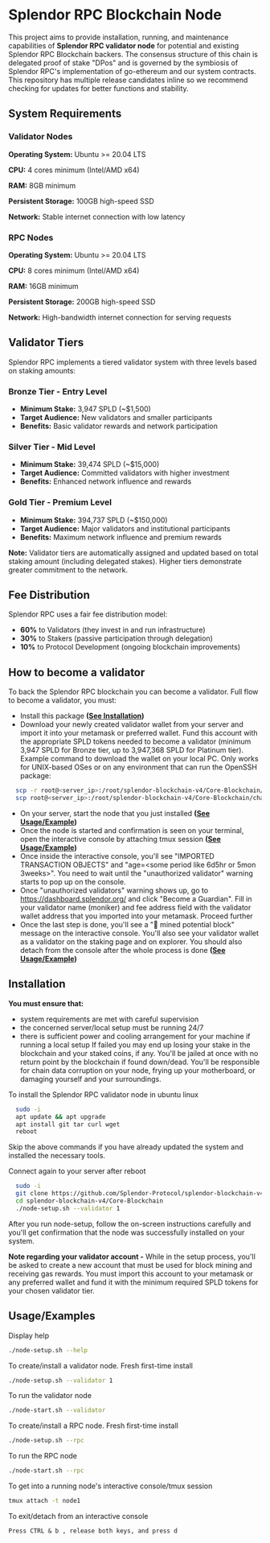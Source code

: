 
# Splendor RPC Blockchain Node

This project aims to provide installation, running, and maintenance capabilities of **Splendor RPC validator node** for potential and existing Splendor RPC Blockchain backers. The consensus structure of this chain is delegated proof of stake "DPos" and is governed by the symbiosis of Splendor RPC's implementation of go-ethereum and our system contracts. This repository has multiple release candidates inline so we recommend checking for updates for better functions and stability.

## System Requirements

### Validator Nodes
**Operating System:** Ubuntu >= 20.04 LTS

**CPU:** 4 cores minimum (Intel/AMD x64)

**RAM:** 8GB minimum

**Persistent Storage:** 100GB high-speed SSD

**Network:** Stable internet connection with low latency

### RPC Nodes  
**Operating System:** Ubuntu >= 20.04 LTS

**CPU:** 8 cores minimum (Intel/AMD x64)

**RAM:** 16GB minimum

**Persistent Storage:** 200GB high-speed SSD

**Network:** High-bandwidth internet connection for serving requests



## Validator Tiers

Splendor RPC implements a tiered validator system with three levels based on staking amounts:

### **Bronze Tier** - Entry Level
- **Minimum Stake:** 3,947 SPLD (~$1,500)
- **Target Audience:** New validators and smaller participants
- **Benefits:** Basic validator rewards and network participation

### **Silver Tier** - Mid Level  
- **Minimum Stake:** 39,474 SPLD (~$15,000)
- **Target Audience:** Committed validators with higher investment
- **Benefits:** Enhanced network influence and rewards

### **Gold Tier** - Premium Level
- **Minimum Stake:** 394,737 SPLD (~$150,000)
- **Target Audience:** Major validators and institutional participants
- **Benefits:** Maximum network influence and premium rewards

**Note:** Validator tiers are automatically assigned and updated based on total staking amount (including delegated stakes). Higher tiers demonstrate greater commitment to the network.

## Fee Distribution

Splendor RPC uses a fair fee distribution model:

- **60%** to Validators (they invest in and run infrastructure)
- **30%** to Stakers (passive participation through delegation)
- **10%** to Protocol Development (ongoing blockchain improvements)

## How to become a validator
To back the Splendor RPC blockchain you can become a validator. Full flow to become a validator, you must:
* Install this package **([See Installation](#installation))**
* Download your newly created validator wallet from your server and import it into your metamask or preferred wallet. Fund this account with the appropriate SPLD tokens needed to become a validator (minimum 3,947 SPLD for Bronze tier, up to 3,947,368 SPLD for Platinum tier). Example command to download the wallet on your local PC. Only works for UNIX-based OSes or on any environment that can run the OpenSSH package:
```bash
  scp -r root@<server_ip>:/root/splendor-blockchain-v4/Core-Blockchain/chaindata/node1/keystore
  scp root@<server_ip>:/root/splendor-blockchain-v4/Core-Blockchain/chaindata/node1/pass.txt
```
* On your server, start the node that you just installed **([See Usage/Example](#usageexamples))**
* Once the node is started and confirmation is seen on your terminal, open the interactive console by attaching tmux session **([See Usage/Example](#usageexamples))**
* Once inside the interactive console, you'll see "IMPORTED TRANSACTION OBJECTS" and "age=<some period like 6d5hr or 5mon 3weeks>". You need to wait until the "unauthorized validator" warning starts to pop up on the console. 
* Once "unauthorized validators" warning shows up, go to https://dashboard.splendor.org/ and click "Become a Guardian". Fill in your validator name (moniker) and fee address field with the validator wallet address that you imported into your metamask. Proceed further
* Once the last step is done, you'll see a "🔨 mined potential block" message on the interactive console. You'll also see your validator wallet as a validator on the staking page and on explorer. You should also detach from the console after the whole process is done **([See Usage/Example](#usageexamples))**
## Installation

**You must ensure that:** 
* system requirements are met with careful supervision
* the concerned server/local setup must be running 24/7 
* there is sufficient power and cooling arrangement for your machine if running a local setup 
If failed you may end up losing your stake in the blockchain and your staked coins, if any. You'll be jailed at once with no return point by the blockchain if found down/dead. You'll be responsible for chain data corruption on your node, frying up your motherboard, or damaging yourself and your surroundings. 


To install the Splendor RPC validator node in ubuntu linux
```bash
  sudo -i
  apt update && apt upgrade
  apt install git tar curl wget
  reboot
```
Skip the above commands if you have already updated the system and installed the necessary tools.

Connect again to your server after reboot
```bash
  sudo -i
  git clone https://github.com/Splendor-Protocol/splendor-blockchain-v4.git
  cd splendor-blockchain-v4/Core-Blockchain
  ./node-setup.sh --validator 1
```
After you run node-setup, follow the on-screen instructions carefully and you'll get confirmation that the node was successfully installed on your system.

**Note regarding your validator account -** While in the setup process, you'll be asked to create a new account that must be used for block mining and receiving gas rewards. You must import this account to your metamask or any preferred wallet and fund it with the minimum required SPLD tokens for your chosen validator tier.
 
    
## Usage/Examples

Display help
```bash
./node-setup.sh --help
```
To create/install a validator node. Fresh first-time install
```bash
./node-setup.sh --validator 1
```
To run the validator node
```bash
./node-start.sh --validator
```
To create/install a RPC node. Fresh first-time install
```bash
./node-setup.sh --rpc
```
To run the RPC node
```bash
./node-start.sh --rpc
```
To get into a running node's interactive console/tmux session 
```bash
tmux attach -t node1
```
To exit/detach from an interactive console
```text
Press CTRL & b , release both keys, and press d
```
